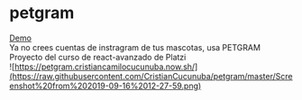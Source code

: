 # petgram
[Demo](https://petgram.cristiancamilocucunuba.now.sh/) <br/>
Ya no crees cuentas de instragram de tus mascotas, usa PETGRAM <br/>
Proyecto del curso de react-avanzado de Platzi <br/>
![https://petgram.cristiancamilocucunuba.now.sh/](https://raw.githubusercontent.com/CristianCucunuba/petgram/master/Screenshot%20from%202019-09-16%2012-27-59.png)

